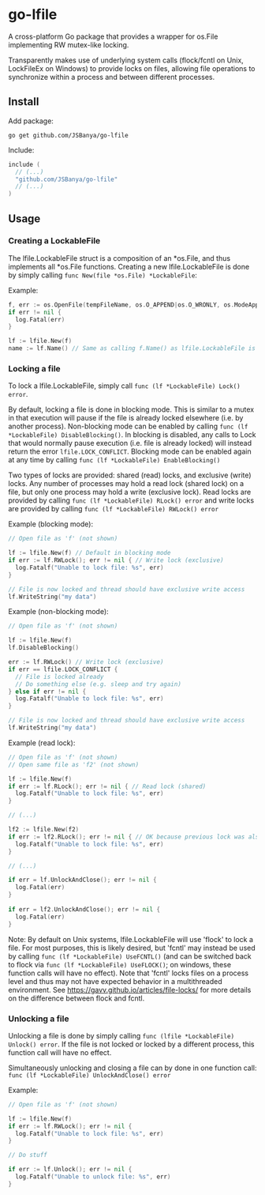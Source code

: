 # go-lfile
A cross-platform Go package that provides a wrapper for os.File implementing RW mutex-like locking.

Transparently makes use of underlying system calls (flock/fcntl on Unix, LockFileEx on Windows) to provide locks on files, allowing file operations to synchronize within a process and between different processes.

## Install

Add package:
```
go get github.com/JSBanya/go-lfile
```

Include:
```go
include (
  // (...)
  "github.com/JSBanya/go-lfile"
  // (...)
)
```


## Usage

### Creating a LockableFile
The lfile.LockableFile struct is a composition of an \*os.File, and thus implements all \*os.File functions. Creating a new lfile.LockableFile is done by simply calling ```func New(file *os.File) *LockableFile```:

Example:
```go
f, err := os.OpenFile(tempFileName, os.O_APPEND|os.O_WRONLY, os.ModeAppend)
if err != nil {
  log.Fatal(err)
}

lf := lfile.New(f)
name := lf.Name() // Same as calling f.Name() as lfile.LockableFile is a composition of *os.File
```

### Locking a file
To lock a lfile.LockableFile, simply call ```func (lf *LockableFile) Lock() error```.

By default, locking a file is done in blocking mode. This is similar to a mutex in that execution will pause if the file is already locked elsewhere (i.e. by another process). Non-blocking mode can be enabled by calling ```func (lf *LockableFile) DisableBlocking()```. In blocking is disabled, any calls to Lock that would normally pause execution (i.e. file is already locked) will instead return the error ```lfile.LOCK_CONFLICT```. Blocking mode can be enabled again at any time by calling ```func (lf *LockableFile) EnableBlocking()```

Two types of locks are provided: shared (read) locks, and exclusive (write) locks. Any number of processes may hold a read lock (shared lock) on a file, but only one process may hold a write (exclusive lock). Read locks are provided by calling ```func (lf *LockableFile) RLock() error``` and write locks are provided by calling ```func (lf *LockableFile) RWLock() error```

Example (blocking mode):
```go
// Open file as 'f' (not shown)

lf := lfile.New(f) // Default in blocking mode
if err := lf.RWLock(); err != nil { // Write lock (exclusive)
  log.Fatalf("Unable to lock file: %s", err)
}

// File is now locked and thread should have exclusive write access
lf.WriteString("my data")
```

Example (non-blocking mode):
```go
// Open file as 'f' (not shown)

lf := lfile.New(f)
lf.DisableBlocking()

err := lf.RWLock() // Write lock (exclusive)
if err == lfile.LOCK_CONFLICT {
  // File is locked already
  // Do something else (e.g. sleep and try again)
} else if err != nil {
  log.Fatalf("Unable to lock file: %s", err)
}

// File is now locked and thread should have exclusive write access
lf.WriteString("my data")
```

Example (read lock):
```go
// Open file as 'f' (not shown)
// Open same file as 'f2' (not shown)

lf := lfile.New(f)
if err := lf.RLock(); err != nil { // Read lock (shared)
  log.Fatalf("Unable to lock file: %s", err)
}

// (...)

lf2 := lfile.New(f2)
if err := lf2.RLock(); err != nil { // OK because previous lock was also a read (shared) lock
  log.Fatalf("Unable to lock file: %s", err)
}

// (...)

if err = lf.UnlockAndClose(); err != nil {
  log.Fatal(err)
}
 
if err = lf2.UnlockAndClose(); err != nil {
  log.Fatal(err)
}

```

Note: By default on Unix systems, lfile.LockableFile will use 'flock' to lock a file. For most purposes, this is likely desired, but 'fcntl' may instead be used by calling ```func (lf *LockableFile) UseFCNTL()``` (and can be switched back to flock via ```func (lf *LockableFile) UseFLOCK()```; on windows, these function calls will have no effect). Note that 'fcntl' locks files on a process level and thus may not have expected behavior in a multithreaded environment. See https://gavv.github.io/articles/file-locks/ for more details on the difference between flock and fcntl.

### Unlocking a file
Unlocking a file is done by simply calling ```func (lfile *LockableFile) Unlock() error```. If the file is not locked or locked by a different process, this function call will have no effect.

Simultaneously unlocking and closing a file can by done in one function call: ```func (lf *LockableFile) UnlockAndClose() error```

Example:
```go
// Open file as 'f' (not shown)

lf := lfile.New(f)
if err := lf.RWLock(); err != nil {
  log.Fatalf("Unable to lock file: %s", err)
}

// Do stuff

if err := lf.Unlock(); err != nil {
  log.Fatalf("Unable to unlock file: %s", err)
}
```
